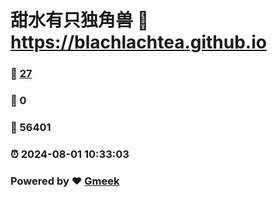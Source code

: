 # 甜水有只独角兽 :link: https://blachlachtea.github.io 
### :page_facing_up: [27](https://blachlachtea.github.io/tag.html) 
### :speech_balloon: 0 
### :hibiscus: 56401 
### :alarm_clock: 2024-08-01 10:33:03 
### Powered by :heart: [Gmeek](https://github.com/Meekdai/Gmeek)
